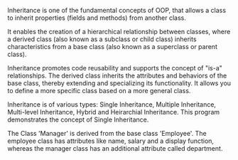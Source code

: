 Inheritance is one of the fundamental concepts of OOP, that allows a class to inherit properties (fields and methods) from another class. 

It enables the creation of a hierarchical relationship between classes, where a derived class (also known as a subclass or child class) inherits characteristics
from a base class (also known as a superclass or parent class).

Inheritance promotes code reusability and supports the concept of "is-a" relationships. The derived class inherits the attributes and behaviors of the base class, 
thereby extending and specializing its functionality. It allows you to define a more specific class based on a more general class.

Inheritance is of various types: Single Inheritance, Multiple Inheritance, Multi-level Inheritance, Hybrid and Heirarchial Inheritance.
This program demonstrates the concept of Single Inheritance. 

The Class 'Manager' is derived from the base class 'Employee'. 
The employee class has attributes like name, salary and a display function, whereas the manager class has an additional attribute called department. 
